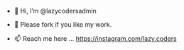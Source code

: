 - 👋 Hi, I’m @lazycodersadmin
- 👀 Please fork if you like my work.

- 📫 Reach me here ...
  https://instagram.com/lazy.coders
